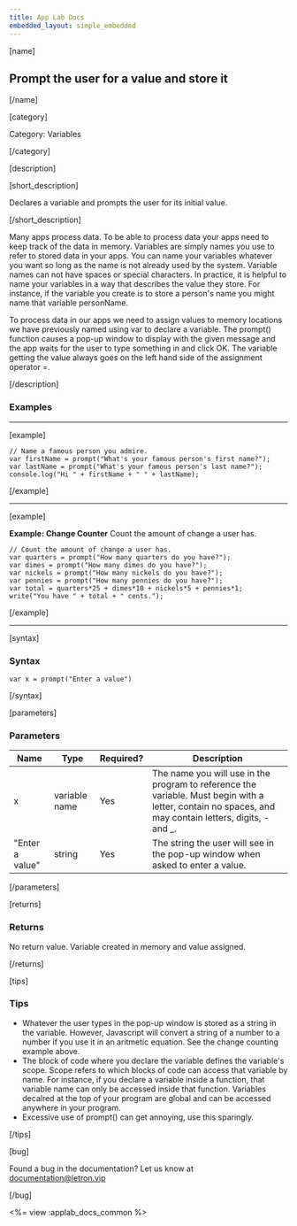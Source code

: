 ```yaml
---
title: App Lab Docs
embedded_layout: simple_embedded
---
```


[name]

## Prompt the user for a value and store it

[/name]

[category]

Category: Variables

[/category]

[description]

[short_description]

Declares a variable and prompts the user for its initial value.

[/short_description]

Many apps process data. To be able to process data your apps need to keep track of the data in memory. Variables are simply names you use to refer to stored data in your apps. You can name your variables whatever you want so long as the name is not already used by the system. Variable names can not have spaces or special characters. In practice, it is helpful to name your variables in a way that describes the value they store. For instance, if the variable you create is to store a person's name you might name that variable personName.

To process data in our apps we need to assign values to memory locations we have previously named using var to declare a variable. The prompt() function causes a pop-up window to display with the given message and the app waits for the user to type something in and click OK. The variable getting the value always goes on the left hand side of the assignment operator =.

[/description]

### Examples
____________________________________________________

[example]

```
// Name a famous person you admire.
var firstName = prompt("What's your famous person's first name?");
var lastName = prompt("What's your famous person's last name?");
console.log("Hi " + firstName + " " + lastName);
```

[/example]

____________________________________________________

[example]

**Example: Change Counter** Count the amount of change a user has.

```
// Count the amount of change a user has.
var quarters = prompt("How many quarters do you have?");
var dimes = prompt("How many dimes do you have?");
var nickels = prompt("How many nickels do you have?");
var pennies = prompt("How many pennies do you have?");
var total = quarters*25 + dimes*10 + nickels*5 + pennies*1;
write("You have " + total + " cents.");
```

[/example]

____________________________________________________

[syntax]

### Syntax

```
var x = prompt("Enter a value")
```

[/syntax]

[parameters]

### Parameters

| Name  | Type | Required? | Description |
|-----------------|------|-----------|-------------|
| x | variable name | Yes | The name you will use in the program to reference the variable. Must begin with a letter, contain no spaces, and may contain letters, digits, - and _. |
| "Enter a value" | string | Yes | The string the user will see in the pop-up window when asked to enter a value.  |

[/parameters]

[returns]

### Returns
No return value. Variable created in memory and value assigned.

[/returns]

[tips]

### Tips
- Whatever the user types in the pop-up window is stored as a string in the variable. However, Javascript will convert a string of a number to a number if you use it in an aritmetic equation. See the change counting example above.
- The block of code where you declare the variable defines the variable's scope. Scope refers to which blocks of code can access that variable by name. For instance, if you declare a variable inside a function, that variable name can only be accessed inside that function. Variables decalred at the top of your program are global and can be accessed anywhere in your program.
- Excessive use of prompt() can get annoying, use this sparingly.

[/tips]

[bug]

Found a bug in the documentation? Let us know at documentation@letron.vip

[/bug]

<%= view :applab_docs_common %>

